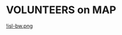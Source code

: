 # VOLUNTEERS on MAP

[!isl-bw.png](https://github.com/husnimubarok/pmi-svg/blob/main/svg/design/kaos/isl-bw.png)
